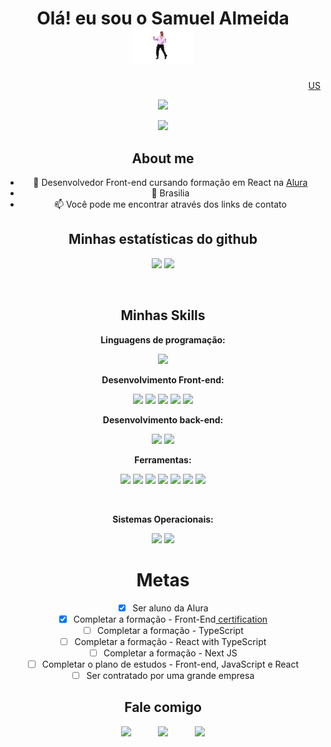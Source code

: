 <h1 align="center">Olá! eu sou o Samuel Almeida <img src="./assets/dance.gif" alt="dance" width="100"> </h1>
<div align="right"><a target="_blank" href="https://github.com/SamuelWSGIT/SamuelWSGIT/blob/main/README_EN.md">US</a></div>
<p align="center">
<!-- <img src="https://s7.gifyu.com/images/ezgif.com-gif-makerc7cb64de0fabcd39.gif" /> -->
<img src="https://media0.giphy.com/media/bGgsc5mWoryfgKBx1u/200.gif" />
</p align="center">
<div align="center">

![](https://komarev.com/ghpvc/?username=SamuelWSGIT&style=for-the-badge&label=YOU+ARE+THE+VISITOR+NUMBER&color=4B0082)

## About me

- 🌱 Desenvolvedor Front-end cursando formação em React na <a target="_blank" href="https://www.alura.com.br">Alura</a>
- 📍 Brasilia
- 📫 Você pode me encontrar através dos links de contato

## Minhas estatísticas do github

<div display="inline-block" align="center">

![](https://github-readme-stats.vercel.app/api?username=SamuelWSGIT&show_icons=true&theme=tokyonight)
![](https://github-readme-stats.vercel.app/api/top-langs/?username=SamuelWSGIT&theme=tokyonight&custom_title=Linguagens%20mais%20usadas&layout=default)

</div>

<div style="display: inline_block"><br>
  
## Minhas Skills

**Linguagens de programação:**

![](https://img.shields.io/badge/JavaScript-F7DF1E.svg?&style=for-the-badge&logo=JavaScript&logoColor=black)

**Desenvolvimento Front-end:**

![](https://img.shields.io/badge/HTML5-E34F26.svg?&style=for-the-badge&logo=HTML5&logoColor=white)
![](https://img.shields.io/badge/CSS3-1572B6.svg?&style=for-the-badge&logo=CSS3&logoColor=white)
![](https://img.shields.io/badge/React-61DAFB.svg?&style=for-the-badge&logo=React&logoColor=black)
![](https://img.shields.io/badge/Bootstrap-7952B3.svg?&style=for-the-badge&logo=bootstrap&logoColor=white)
![](https://img.shields.io/badge/Context_API-0088CC.svg?&style=for-the-badge&logo=react&logoColor=white)

**Desenvolvimento back-end:**

![](https://img.shields.io/badge/node-339933.svg?&style=for-the-badge&logo=node.js&logoColor=white)
![](https://img.shields.io/badge/NestJs-E0234E.svg?&style=for-the-badge&logo=nestjs&logoColor=white)

**Ferramentas:**

![](https://img.shields.io/badge/-Visual%20Studio%20Code-007ACC?style=for-the-badge&logo=visual-studio-code&logoColor=white)
![](https://img.shields.io/badge/git-F05032.svg?&style=for-the-badge&logo=git&logoColor=white)
![](https://img.shields.io/badge/-Trello-0052CC?style=for-the-badge&logo=trello&logoColor=white)
![](https://img.shields.io/badge/Miro-050038.svg?&style=for-the-badge&logo=Miro&logoColor=white)
![](https://img.shields.io/badge/Slack-4A154B.svg?&style=for-the-badge&logo=Slack&logoColor=white)
![](https://img.shields.io/badge/Discord-5865f2.svg?&style=for-the-badge&logo=Discord&logoColor=white)
![](https://img.shields.io/badge/Zoom-2D8CFF.svg?&style=for-the-badge&logo=Zoom&logoColor=white)

  </div>
<div style="display: inline_block"><br>
  
**Sistemas Operacionais:**

![](https://img.shields.io/badge/Windows-0078D6.svg?&style=for-the-badge&logo=Windows&logoColor=white)
![](https://img.shields.io/badge/MacOs-000000.svg?&style=for-the-badge&logo=MacOS&logoColor=white)

  </div>
  
<h1>Metas</h1>

- [x] Ser aluno da Alura
- [x] Completar a formação - Front-End<a target="_blank" href="https://cursos.alura.com.br/user/samuel-wow27/degree-front-end-113709/certificate">
      certification</a>
- [ ] Completar a formação - TypeScript
- [ ] Completar a formação - React with TypeScript
- [ ] Completar a formação - Next JS
- [ ] Completar o plano de estudos - Front-end, JavaScript e React
- [ ] Ser contratado por uma grande empresa

## Fale comigo

<div align="center">

[![](https://img.shields.io/badge/github-181717.svg?&style=for-the-badge&logo=github&logoColor=white&)](https://github.com/SamuelWSGIT) &nbsp;&nbsp;&nbsp;&nbsp;&nbsp;&nbsp;&nbsp;&nbsp;&nbsp;
[![](https://img.shields.io/badge/gmail-EA4335?&style=for-the-badge&logo=gmail&logoColor=white&)](mailto:mail.samuel.contato@gmail.com) &nbsp;&nbsp;&nbsp;&nbsp;&nbsp;&nbsp;&nbsp;&nbsp;&nbsp;
[![](https://img.shields.io/badge/linkedin-0A66C2.svg?&style=for-the-badge&logo=linkedin&logoColor=white&)](https://www.linkedin.com/in/samuellkq/)

</div>
